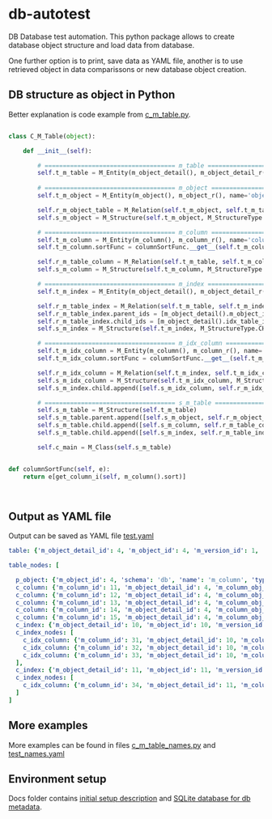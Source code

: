 # db-autotest
DB Database test automation. This python package allows to create database object structure and load data from database.

One further option is to print, save data as YAML file, another is to use retrieved object in data comparissons or new database object creation.

## DB structure as object in Python
Better explanation is code example from [c_m_table.py](https://github.com/AcaciaMan/db-autotest/blob/main/Python/src/db_autotest/lite_object/c_m_table.py).


```python

class C_M_Table(object):

    def __init__(self):

        # ==================================== m_table ===============================
        self.t_m_table = M_Entity(m_object_detail(), m_object_detail_r(), name='table')
        
        # ==================================== m_object ===============================
        self.t_m_object = M_Entity(m_object(), m_object_r(), name='object')

        self.r_m_object_table = M_Relation(self.t_m_object, self.t_m_table)
        self.s_m_object = M_Structure(self.t_m_object, M_StructureType.PARENT)

        # ==================================== m_column ===============================
        self.t_m_column = M_Entity(m_column(), m_column_r(), name='column')
        self.t_m_column.sortFunc = columnSortFunc.__get__(self.t_m_column)

        self.r_m_table_column = M_Relation(self.t_m_table, self.t_m_column)
        self.s_m_column = M_Structure(self.t_m_column, M_StructureType.CHILD)

        # ==================================== m_index ===============================
        self.t_m_index = M_Entity(m_object_detail(), m_object_detail_r(), name='index')

        self.r_m_table_index = M_Relation(self.t_m_table, self.t_m_index)
        self.r_m_table_index.parent_ids = [m_object_detail().m_object_id, m_object_detail().m_version_id]
        self.r_m_table_index.child_ids = [m_object_detail().idx_table_id, m_object_detail().m_version_id]
        self.s_m_index = M_Structure(self.t_m_index, M_StructureType.CHILD)

        # ==================================== m_idx_column ===============================
        self.t_m_idx_column = M_Entity(m_column(), m_column_r(), name='idx_column')
        self.t_m_idx_column.sortFunc = columnSortFunc.__get__(self.t_m_idx_column)

        self.r_m_idx_column = M_Relation(self.t_m_index, self.t_m_idx_column)
        self.s_m_idx_column = M_Structure(self.t_m_idx_column, M_StructureType.CHILD)        
        self.s_m_index.child.append([self.s_m_idx_column, self.r_m_idx_column])

        # ==================================== s_m_table ===============================
        self.s_m_table = M_Structure(self.t_m_table)
        self.s_m_table.parent.append([self.s_m_object, self.r_m_object_table])
        self.s_m_table.child.append([self.s_m_column, self.r_m_table_column])
        self.s_m_table.child.append([self.s_m_index, self.r_m_table_index])

        self.c_main = M_Class(self.s_m_table)


def columnSortFunc(self, e):
    return e[get_column_i(self, m_column().sort)]

    
```

## Output as YAML file
Output can be saved as YAML file [test.yaml](https://github.com/AcaciaMan/db-autotest/blob/main/Python/tests/yaml/test.yaml)


```yaml
table: {'m_object_detail_id': 4, 'm_object_id': 4, 'm_version_id': 1, 'idx_table_id': None, 'm_unique': 0, 'status': 'VALID', 'enabled': 1, 'droped': 0}

table_nodes: [

  p_object: {'m_object_id': 4, 'schema': 'db', 'name': 'm_column', 'type': 'TABLE', 'create_date': 1703982912},
  c_column: {'m_column_id': 11, 'm_object_detail_id': 4, 'm_column_obj_id': 24, 'sort': 0, 'type': 'INTEGER'},
  c_column: {'m_column_id': 12, 'm_object_detail_id': 4, 'm_column_obj_id': 25, 'sort': 1, 'type': 'INTEGER'},
  c_column: {'m_column_id': 13, 'm_object_detail_id': 4, 'm_column_obj_id': 26, 'sort': 2, 'type': 'INTEGER'},
  c_column: {'m_column_id': 14, 'm_object_detail_id': 4, 'm_column_obj_id': 27, 'sort': 3, 'type': 'INTEGER'},
  c_column: {'m_column_id': 15, 'm_object_detail_id': 4, 'm_column_obj_id': 22, 'sort': 4, 'type': 'TEXT'},
  c_index: {'m_object_detail_id': 10, 'm_object_id': 10, 'm_version_id': 1, 'idx_table_id': 4, 'm_unique': 1, 'status': 'VALID', 'enabled': 1, 'droped': 0},
  c_index_nodes: [
    c_idx_column: {'m_column_id': 31, 'm_object_detail_id': 10, 'm_column_obj_id': 25, 'sort': 0, 'type': None},
    c_idx_column: {'m_column_id': 32, 'm_object_detail_id': 10, 'm_column_obj_id': 26, 'sort': 1, 'type': None},
    c_idx_column: {'m_column_id': 33, 'm_object_detail_id': 10, 'm_column_obj_id': 27, 'sort': 2, 'type': None}
  ],
  c_index: {'m_object_detail_id': 11, 'm_object_id': 11, 'm_version_id': 1, 'idx_table_id': 4, 'm_unique': 0, 'status': 'VALID', 'enabled': 1, 'droped': 0},
  c_index_nodes: [
    c_idx_column: {'m_column_id': 34, 'm_object_detail_id': 11, 'm_column_obj_id': 26, 'sort': 0, 'type': None}
  ]
]

```

## More examples

More examples can be found in files [c_m_table_names.py](https://github.com/AcaciaMan/db-autotest/blob/main/Python/src/db_autotest/lite_object/c_m_table_names.py) and [test_names.yaml](https://github.com/AcaciaMan/db-autotest/blob/main/Python/tests/yaml/test_names.yaml)

## Environment setup
Docs folder contains [initial setup description](https://github.com/AcaciaMan/db-autotest/blob/main/Docs/python_setup.md) and [SQLite database for db metadata](https://github.com/AcaciaMan/db-autotest/blob/main/Docs/m_sqlite.db).
